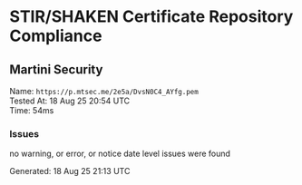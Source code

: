 # STIR/SHAKEN Certificate Repository Compliance

## Martini Security

Name: `https://p.mtsec.me/2e5a/DvsN0C4_AYfg.pem`\
Tested At: 18 Aug 25 20:54 UTC\
Time: 54ms

### Issues

no warning, or error, or notice date level issues were found

Generated: 18 Aug 25 21:13 UTC